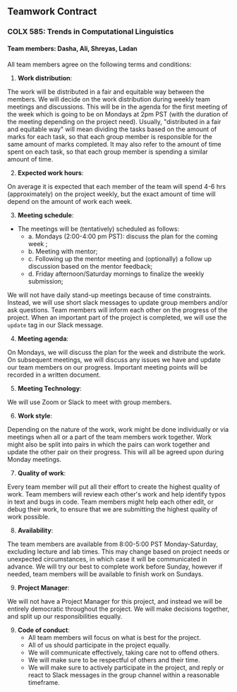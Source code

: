 ## Teamwork Contract
### COLX 585: Trends in Computational Linguistics
#### Team members: Dasha, Ali, Shreyas, Ladan 

All team members agree on the following terms and conditions:

1. **Work distribution**:

The work will be distributed in a fair and  equitable way between the members. We will decide on the work distribution during weekly team meetings and discussions. This will be in the agenda for the first meeting of the week which is going to be on Mondays at 2pm PST (with the duration of the meeting depending on the project need). Usually, "distributed in a fair and equitable way" will mean dividing the tasks based on the amount of marks for each task, so that each group member is responsible for the same amount of marks completed. It may also refer to the amount of time spent on each task, so that each group member is spending a similar amount of time. 
 
2. **Expected work hours**:

On average it is expected that each member of the team will spend 4-6 hrs (approximately) on the project weekly, but the exact amount of time will depend on the amount of work each week.
 
3. **Meeting schedule**:

- The meetings will be (tentatively) scheduled as follows:
   - a. Mondays (2:00-4:00 pm PST): discuss the plan for the coming week ;
   - b. Meeting with mentor;
   - c. Following up the mentor meeting and (optionally) a follow up discussion based on the mentor feedback;
   - d. Friday afternoon/Saturday mornings to finalize the weekly submission;
   
We will not have daily stand-up meetings because of time constraints. Instead, we will use short slack messages to update group members and/or ask questions. Team members will inform each other on the progress of the project. When an important part of the project is completed, we will use the `update` tag in our Slack message.
 
4. **Meeting agenda**:

On Mondays, we will discuss the plan for the week and distribute the work. On subsequent meetings, we will discuss any issues we have and update our team members on our progress. Important meeting points will be recorded in a written document.

5. **Meeting Technology**:

We will use Zoom or Slack to meet with group members. 
 
6. **Work style**:

Depending on the nature of the work, work might be done individually or via meetings when all or a part of the team members work together. Work might also be split into pairs in which the pairs can work together and update the other pair on their progress. This will all be agreed upon during Monday meetings.
 
7. **Quality of work**:

Every team member will put all their effort to create the highest quality of work. Team members will review each other's work and help identify typos in text and bugs in code. Team members might help each other edit, or debug their work, to ensure that we are submitting the highest quality of work possible.
 
8. **Availability**:

The team members are available from 8:00-5:00 PST Monday-Saturday, excluding lecture and lab times. This may change based on project needs or unexpected circumstances, in which case it will be communicated in advance. We will try our best to complete work before Sunday, however if needed, team members will be available to finish work on Sundays.

9. **Project Manager**:

We will not have a Project Manager for this project, and instead we will be entirely democratic throughout the project. We will make decisions together, and split up our responsibilities equally.
 
9. **Code of conduct**:
   - All team members will focus on what is best for the project.
   - All of us should participate in the project equally. 
   - We will communicate effectively, taking care not to offend others.
   - We will make sure to be respectful of others and their time.
   - We will make sure to actively participate in the project, and reply or react to Slack messages in the group channel within a reasonable timeframe. 










